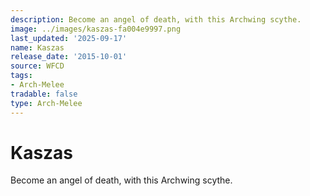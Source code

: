 ```yaml
---
description: Become an angel of death, with this Archwing scythe.
image: ../images/kaszas-fa004e9997.png
last_updated: '2025-09-17'
name: Kaszas
release_date: '2015-10-01'
source: WFCD
tags:
- Arch-Melee
tradable: false
type: Arch-Melee
---
```


# Kaszas

Become an angel of death, with this Archwing scythe.

